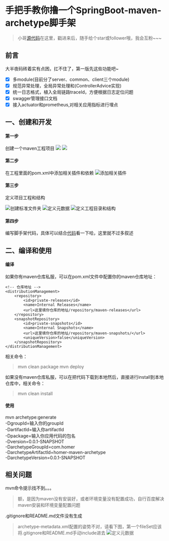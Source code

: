 手把手教你撸一个SpringBoot-maven-archetype脚手架
==============
> 小哥[源代码](https://github.com/DomoXian/springboot-maven-archtype)在这里，戳进来后，随手给个star或follower哦，我会互粉~~~
## 前言
大半夜码砖着实有点困，扛不住了，第一版先这些功能吧~
- [x] 多module(目前分了server、common、client三个module)
- [x] 规范异常处理，全局异常处理和(ControllerAdvice实现)
- [x] 统一日志格式，植入全局链路traceId，方便根据日志定位问题
- [x] swagger管理接口文档
- [x] 接入actuator和prometheus,对相关应用指标进行埋点

## 一、创建和开发
#### 第一步
创建一个maven工程项目
![](introduce/img/create-project-1.png)
![](introduce/img/create-project-2.png)
#### 第二步
在工程里面的pom.xml中添加相关插件和依赖
![添加相关插件](introduce/img/add-plugins.png)
#### 第三步
定义项目工程和结构

![创建标准文件夹](introduce/img/define-project-1.png)
![定义元数据](introduce/img/define-project-2.png)
![定义工程目录和结构](introduce/img/define-project-3.png)
#### 第四步
编写脚手架代码，具体可以结合[代码](https://github.com/DomoXian/springboot-maven-archtype)看一下哈，这里就不过多叙述

## 二、编译和使用
#### 编译
如果你有maven仓库私服，可以在pom.xml文件中配置你的maven仓库地址：
```text
<!-- 仓库地址 -->
<distributionManagement>
    <repository>
        <id>private-releases</id>
        <name>Internal Releases</name>
        <url>这里填你仓库的地址/repository/maven-releases</url>
    </repository>
    <snapshotRepository>
        <id>private-snapshots</id>
        <name>Internal Snapshots</name>
        <url>这里填你仓库的地址/repository/maven-snapshots/</url>
        <uniqueVersion>false</uniqueVersion>
    </snapshotRepository>
</distributionManagement>
```
相关命令：
> mvn clean package
> mvn deploy

如果没有maven仓库私服，可以在把代码下载到本地然后，直接进行install到本地仓库中，相关命令：
> mvn clean install

#### 使用
mvn archetype:generate \
-DgroupId=输入你的groupId \
-DartifactId=输入你artifactId \
-Dpackage=输入你应用代码的包名 \
-Dversion=0.0.1-SNAPSHOT \
-DarchetypeGroupId=com.homer \
-DarchetypeArtifactId=homer-maven-archetype \
-DarchetypeVersion=0.0.1-SNAPSHOT

## 相关问题
mvn命令提示找不到。。。
> 额，是因为maven没有安装好，或者环境变量没有配置成功，自行百度解决maven安装和环境变量配置问题

.gitignore和README.md文件没有生成
> archetype-metadata.xml配置的姿势不对，请看下图，第一个fileSet应该将.gitignore和README.md手动include进去
 ![定义元数据](introduce/img/define-project-2.png)
